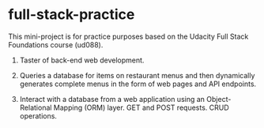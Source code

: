 # full-stack-practice

This mini-project is for practice purposes based on the Udacity Full Stack Foundations course (ud088).

1) Taster of back-end web development.

2) Queries a database for items on restaurant menus and then dynamically generates complete menus in the form of web pages and API endpoints.

3) Interact with a database from a web application using an Object-Relational Mapping (ORM) layer. GET and POST requests. CRUD operations.
